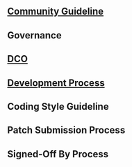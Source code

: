 ## [Community Guideline](https://github.com/Samsung/IoT.js/wiki/Community-Guidelines)
## Governance
## [DCO](https://github.com/Samsung/IoT.js/wiki/IoT.js-Developer-Certificate-of-Origin)
## [Development Process](https://github.com/Samsung/IoT.js/wiki/Development-Process)
## Coding Style Guideline
## Patch Submission Process
## Signed-Off By Process
